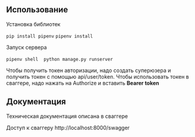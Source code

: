 ## Использование

Установка библиотек

`pip install pipenv`
`pipenv install`

Запуск сервера

`pipenv shell`
&ensp;
`python manage.py runserver`

Чтобы получить токен авторизации, надо создать суперюзера и получить токен с помощью api/user/token.
Чтобы использовать токен в сваггере, надо нажать на Authorize и вставить **Bearer token**

## Документация


Техническая документация описана в сваггере

Доступ к сваггеру http://localhost:8000/swagger

